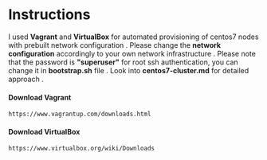 # Instructions

I used __Vagrant__ and __VirtualBox__ for automated provisioning of centos7 nodes with prebuilt network configuration .
Please change the __network configuration__ accordingly to your own network infrastructure .
Please note that the password is __"superuser"__ for root ssh authentication, you can change it in __bootstrap.sh__ file . Look into __centos7-cluster.md__ for detailed approach . 

#### Download Vagrant

```
https://www.vagrantup.com/downloads.html
```
#### Download VirtualBox

```
https://www.virtualbox.org/wiki/Downloads
```

